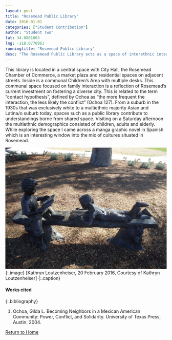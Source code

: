 ```yaml
---
layout: post
title: "Rosemead Public Library"
date: 2016-01-01
categories: ["Student Contribution"]
author: "Student Two"
lat: 34.0801603
lng: -118.0770963
runningtitle: "Rosemead Public Library"
desc: "The Rosemead Public Library acts as a space of interethnic interaction which contributes to Rosemead’s continued multiethnic growth."
---
```


This library is located in a central space with City Hall, the Rosemead Chamber of Commerce, a market plaza and residential spaces on adjacent streets. Inside is a communal Children’s Area with multiple desks. This communal space focused on family interaction is a reflection of Rosemead’s current investment on fostering a diverse city. This is related to the term “contact hypothesis”, defined by Ochoa as “the more frequent the interaction, the less likely the conflict” (Ochoa 127). From a suburb in the 1930s that was exclusively white to a multiethnic majority Asian and Latina/o suburb today, spaces such as a public library contribute to understandings borne from shared space. Visiting on a Saturday afternoon the multiethnic demographics consisted of children, adults and elderly. While exploring the space I came across a manga graphic novel in Spanish which is an interesting window into the mix of cultures situated in Rosemead.

![Image 1](images/Rosemead_8.jpg) 
{:.image}
[Kathryn Loutzenheiser, 20 February 2016, Courtesy of Kathryn Loutzenheiser] 
{:.caption}

#### Works cited
{:.bibliography}
1. Ochoa, Gilda L. Becoming Neighbors in a Mexican American Community: Power, Conflict, and Solidarity. University of Texas Press, Austin. 2004.

[Return to Home](https://uclachicanxstudies.github.io/BarrioSuburbanisms/)
